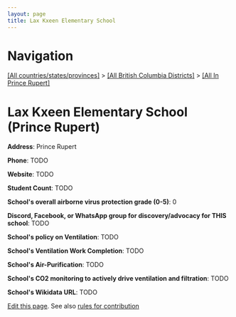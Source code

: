```yaml
---
layout: page
title: Lax Kxeen Elementary School
---
```

# Navigation

[[All countries/states/provinces]](../../..) > [[All British Columbia Districts]](../..) > [[All In Prince Rupert]](..)

# Lax Kxeen Elementary School (Prince Rupert)

**Address**: Prince Rupert

**Phone**: TODO

**Website**: TODO

**Student Count**: TODO

**School's overall airborne virus protection grade (0-5)**: 0

**Discord, Facebook, or WhatsApp group for discovery/advocacy for THIS school**: TODO

**School's policy on Ventilation**: TODO

**School's Ventilation Work Completion**: TODO

**School's Air-Purification**: TODO

**School's CO2 monitoring to actively drive ventilation and filtration**: TODO

**School's Wikidata URL**: TODO


[Edit this page](https://github.com/ventilate-schools/BC/edit/main/./Prince_Rupert/Lax_Kxeen_Elementary_School.md). See also [rules for contribution](../../../contribution-rules/)